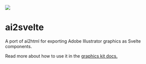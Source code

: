 ![](https://graphics.thomsonreuters.com/style-assets/images/logos/reuters-graphics-logo/svg/graphics-logo-color-dark.svg)

# ai2svelte

A port of ai2html for exporting Adobe Illustrator graphics as Svelte components.

Read more about how to use it in the [graphics kit docs.](https://github.com/reuters-graphics/bluprint_graphics-kit/blob/master/docs/developers/ai.md)
